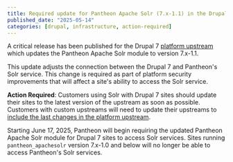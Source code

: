 ```yaml
---
title: Required update for Pantheon Apache Solr (7.x-1.1) in the Drupal 7 upstream
published_date: "2025-05-14"
categories: [drupal, infrastructure, action-required]
---
```


A critical release has been published for the Drupal 7 [platform upstream](https://github.com/pantheon-systems/drops-7) which updates the Pantheon Apache Solr module to version 7.x-1.1. 

This update adjusts the connection between the Drupal 7 and Pantheon's Solr service. This change is required as part of platform security improvements that will affect a site's ability to access the Solr service. 

**Action Required**: Customers using Solr with Drupal 7 sites should update their sites to the latest version of the upstream as soon as possible. Customers with custom upstreams will need to update their upstreams to [include the last changes in the platform upstream](#link-to-commit-when-published-to-master).

Starting June 17, 2025, Pantheon will begin requiring the updated Pantheon Apache Solr module for Drupal 7 sites to access Solr services. Sites running `pantheon_apachesolr` version 7.x-1.0 and below will no longer be able to access Pantheon's Solr services.